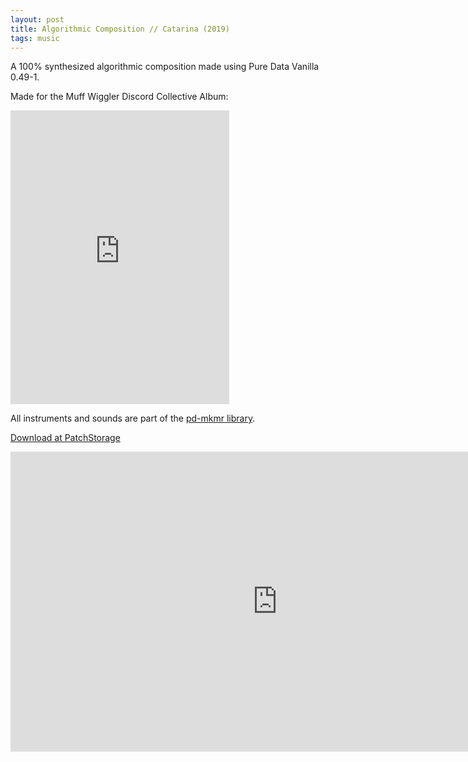 ```yaml
---
layout: post
title: Algorithmic Composition // Catarina (2019)
tags: music
---
```

A 100%  synthesized algorithmic composition made using Pure Data Vanilla 0.49-1.

Made for the Muff Wiggler Discord Collective Album:
<iframe style="border: 0; width: 350px; height: 470px;" src="https://bandcamp.com/EmbeddedPlayer/album=3149671651/size=large/bgcol=ffffff/linkcol=0687f5/tracklist=false/transparent=true/" seamless><a href="https://mwdcollective.bandcamp.com/album/un-natural">(Un)Natural by MWD</a></iframe>

All instruments and sounds are part of the [pd-mkmr library](https://github.com/MikeMorenoAudio/pd-mkmr).

[Download at PatchStorage](https://patchstorage.com/algorithmic-composition-catarina/)

<iframe width="853" height="480" src="https://www.youtube.com/embed/4ypHU6HKekM" frameborder="0" allowfullscreen></iframe>